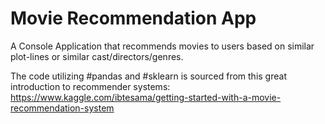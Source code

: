 # Movie Recommendation App
A Console Application that recommends movies to users based on similar plot-lines or similar cast/directors/genres.

The code utilizing #pandas and #sklearn is sourced from this great introduction to recommender systems: https://www.kaggle.com/ibtesama/getting-started-with-a-movie-recommendation-system
